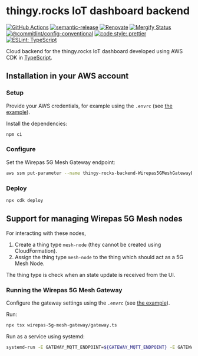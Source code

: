 # thingy.rocks IoT dashboard backend

[![GitHub Actions](https://github.com/NordicPlayground/thingy-rocks-cloud-aws-js/workflows/Test%20and%20Release/badge.svg)](https://github.com/NordicPlayground/thingy-rocks-cloud-aws-js/actions)
[![semantic-release](https://img.shields.io/badge/%20%20%F0%9F%93%A6%F0%9F%9A%80-semantic--release-e10079.svg)](https://github.com/semantic-release/semantic-release)
[![Renovate](https://img.shields.io/badge/renovate-enabled-brightgreen.svg)](https://renovatebot.com)
[![Mergify Status](https://img.shields.io/endpoint.svg?url=https://gh.mergify.io/badges/NordicPlayground/thingy-rocks-cloud-aws-js)](https://mergify.io)
[![@commitlint/config-conventional](https://img.shields.io/badge/%40commitlint-config--conventional-brightgreen)](https://github.com/conventional-changelog/commitlint/tree/master/@commitlint/config-conventional)
[![code style: prettier](https://img.shields.io/badge/code_style-prettier-ff69b4.svg)](https://github.com/prettier/prettier/)
[![ESLint: TypeScript](https://img.shields.io/badge/ESLint-TypeScript-blue.svg)](https://github.com/typescript-eslint/typescript-eslint)

Cloud backend for the thingy.rocks IoT dashboard developed using AWS CDK in
[TypeScript](https://www.typescriptlang.org/).

## Installation in your AWS account

### Setup

Provide your AWS credentials, for example using the `.envrc` (see
[the example](./envrc.example)).

Install the dependencies:

```bash
npm ci
```

### Configure

Set the Wirepas 5G Mesh Gateway endpoint:

```bash
aws ssm put-parameter --name thingy-rocks-backend-Wirepas5GMeshGatewayEndpoint --type String --value $GATEWAY_MQTT_ENDPOINT
```

### Deploy

```bash
npx cdk deploy
```

## Support for managing Wirepas 5G Mesh nodes

For interacting with these nodes,

1. Create a thing type `mesh-node` (they cannot be created using
   CloudFormation).
1. Assign the thing type `mesh-node` to the thing which should act as a 5G Mesh
   Node.

The thing type is check when an state update is received from the UI.

### Running the Wirepas 5G Mesh Gateway

Configure the gateway settings using the `.envrc` (see
[the example](./envrc.example)).

Run:

```bash
npx tsx wirepas-5g-mesh-gateway/gateway.ts
```

Run as a service using systemd:

```bash
systemd-run -E GATEWAY_MQTT_ENDPOINT=${GATEWAY_MQTT_ENDPOINT} -E GATEWAY_AWS_ACCESS_KEY_ID=${GATEWAY_AWS_ACCESS_KEY_ID} -E GATEWAY_REGION=${GATEWAY_REGION} -E GATEWAY_AWS_SECRET_ACCESS_KEY=${GATEWAY_AWS_SECRET_ACCESS_KEY} --working-directory ${PWD} npx tsx wirepas-5g-mesh-gateway/gateway.ts
```
